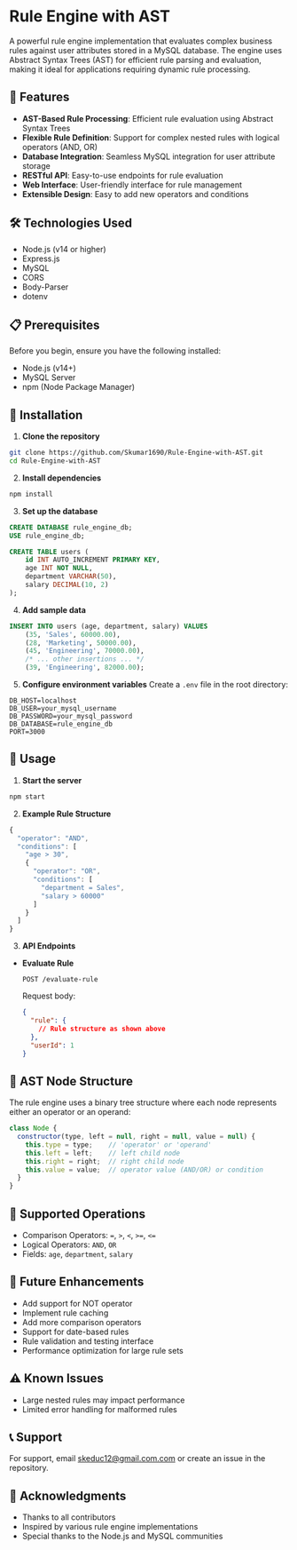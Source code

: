 # Rule Engine with AST

A powerful rule engine implementation that evaluates complex business rules against user attributes stored in a MySQL database. The engine uses Abstract Syntax Trees (AST) for efficient rule parsing and evaluation, making it ideal for applications requiring dynamic rule processing.

## 🚀 Features

- **AST-Based Rule Processing**: Efficient rule evaluation using Abstract Syntax Trees
- **Flexible Rule Definition**: Support for complex nested rules with logical operators (AND, OR)
- **Database Integration**: Seamless MySQL integration for user attribute storage
- **RESTful API**: Easy-to-use endpoints for rule evaluation
- **Web Interface**: User-friendly interface for rule management
- **Extensible Design**: Easy to add new operators and conditions

## 🛠️ Technologies Used

- Node.js (v14 or higher)
- Express.js
- MySQL
- CORS
- Body-Parser
- dotenv

## 📋 Prerequisites

Before you begin, ensure you have the following installed:
- Node.js (v14+)
- MySQL Server
- npm (Node Package Manager)

## 🔧 Installation

1. **Clone the repository**
```bash
git clone https://github.com/Skumar1690/Rule-Engine-with-AST.git
cd Rule-Engine-with-AST
```

2. **Install dependencies**
```bash
npm install
```

3. **Set up the database**
```sql
CREATE DATABASE rule_engine_db;
USE rule_engine_db;

CREATE TABLE users (
    id INT AUTO_INCREMENT PRIMARY KEY,
    age INT NOT NULL,
    department VARCHAR(50),
    salary DECIMAL(10, 2)
);
```

4. **Add sample data**
```sql
INSERT INTO users (age, department, salary) VALUES 
    (35, 'Sales', 60000.00),
    (28, 'Marketing', 50000.00),
    (45, 'Engineering', 70000.00),
    /* ... other insertions ... */
    (39, 'Engineering', 82000.00);
```

5. **Configure environment variables**
Create a `.env` file in the root directory:
```env
DB_HOST=localhost
DB_USER=your_mysql_username
DB_PASSWORD=your_mysql_password
DB_DATABASE=rule_engine_db
PORT=3000
```

## 🚦 Usage

1. **Start the server**
```bash
npm start
```

2. **Example Rule Structure**
```javascript
{
  "operator": "AND",
  "conditions": [
    "age > 30",
    {
      "operator": "OR",
      "conditions": [
        "department = Sales",
        "salary > 60000"
      ]
    }
  ]
}
```

3. **API Endpoints**

- **Evaluate Rule**
  ```
  POST /evaluate-rule
  ```
  Request body:
  ```json
  {
    "rule": {
      // Rule structure as shown above
    },
    "userId": 1
  }
  ```

## 🌳 AST Node Structure

The rule engine uses a binary tree structure where each node represents either an operator or an operand:

```javascript
class Node {
  constructor(type, left = null, right = null, value = null) {
    this.type = type;    // 'operator' or 'operand'
    this.left = left;    // left child node
    this.right = right;  // right child node
    this.value = value;  // operator value (AND/OR) or condition
  }
}
```

## 📝 Supported Operations

- Comparison Operators: `=`, `>`, `<`, `>=`, `<=`
- Logical Operators: `AND`, `OR`
- Fields: `age`, `department`, `salary`

## 🎯 Future Enhancements

- Add support for NOT operator
- Implement rule caching
- Add more comparison operators
- Support for date-based rules
- Rule validation and testing interface
- Performance optimization for large rule sets

## ⚠️ Known Issues

- Large nested rules may impact performance
- Limited error handling for malformed rules

## 📞 Support

For support, email skeduc12@gmail.com.com or create an issue in the repository.

## 🙏 Acknowledgments

- Thanks to all contributors
- Inspired by various rule engine implementations
- Special thanks to the Node.js and MySQL communities
